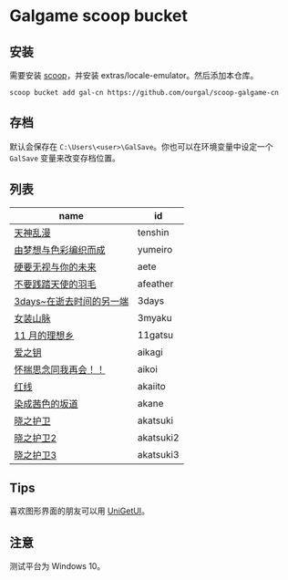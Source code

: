 # Galgame scoop bucket

## 安装

需要安装 [scoop](https://scoop.sh)，并安装 extras/locale-emulator。然后添加本仓库。

```
scoop bucket add gal-cn https://github.com/ourgal/scoop-galgame-cn
```

## 存档

默认会保存在 `C:\Users\<user>\GalSave`。你也可以在环境变量中设定一个 `GalSave` 变量来改变存档位置。

## 列表

| name                                               | id        |
| -------------------------------------------------- | --------- |
| [天神乱漫](https://vndb.org/v1322)                 | tenshin   |
| [由梦想与色彩编织而成](https://vndb.org/v16516)    | yumeiro   |
| [硬要无视与你的未来](https://vndb.org/v10803)      | aete      |
| [不要践踏天使的羽毛](https://vndb.org/v6411)       | afeather  |
| [3days~在逝去时间的另一端](https://vndb.org/v1085) | 3days     |
| [女装山脉](https://vndb.org/v6589)                 | 3myaku    |
| [11 月的理想乡](https://vndb.org/v16342)           | 11gatsu   |
| [爱之钥](https://vndb.org/v20232)                  | aikagi    |
| [怀揣思念同我再会！！](https://vndb.org/v31125)    | aikoi     |
| [红线](https://vndb.org/v10323)                    | akaiito   |
| [染成茜色的坂道](https://vndb.org/v547)            | akane     |
| [晓之护卫](https://vndb.org/v629)                  | akatsuki  |
| [晓之护卫2](https://vndb.org/v1307)                | akatsuki2 |
| [晓之护卫3](https://vndb.org/v3271)                | akatsuki3 |

## Tips

喜欢图形界面的朋友可以用 [UniGetUI](https://github.com/marticliment/UniGetUI)。

## 注意

测试平台为 Windows 10。
